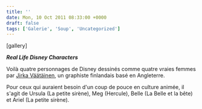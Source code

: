 ```yaml
---
title: ''
date: Mon, 10 Oct 2011 08:33:00 +0000
draft: false
tags: ['Galerie', 'Soup', 'Uncategorized']
---
```


\[gallery\]

_**Real Life Disney Characters**_

Voilà quatre personnages de Disney dessinés comme quatre vraies femmes par [Jirka Väätäinen](http://www.behance.net/Jirka), un graphiste finlandais basé en Angleterre.

Pour ceux qui auraient besoin d'un coup de pouce en culture animée, il s'agit de Ursula (La petite sirène), Meg (Hercule), Belle (La Belle et la bête) et Ariel (La petite sirène).